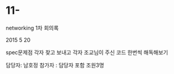 # 11-
networking
1차 회의록

2015 5 20

spec문제점 각자 찾고 보내고
각자 조교님이 주신 코드 한번씩 해독해보기

담당자: 남호정
참가자 : 담당자 포함 조원3명
